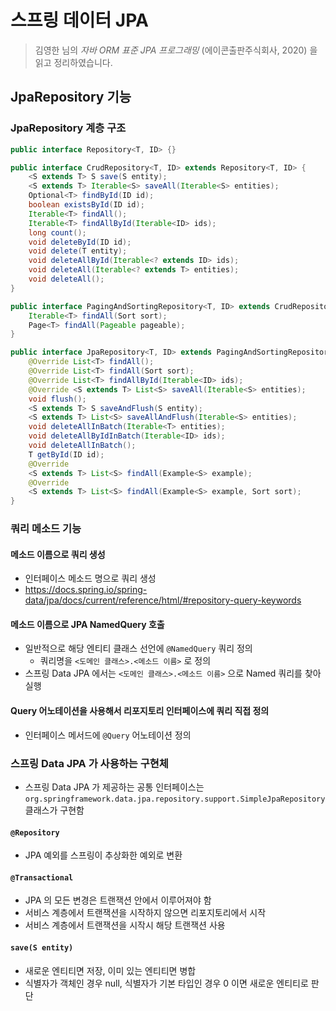 # 스프링 데이터 JPA
> 김영한 님의 _자바 ORM 표준 JPA 프로그래밍_ (에이콘출판주식회사, 2020) 을 읽고 정리하였습니다.

## JpaRepository 기능

### JpaRepository 계층 구조

```java
public interface Repository<T, ID> {}

public interface CrudRepository<T, ID> extends Repository<T, ID> {
    <S extends T> S save(S entity);
    <S extends T> Iterable<S> saveAll(Iterable<S> entities);
    Optional<T> findById(ID id);
    boolean existsById(ID id);
    Iterable<T> findAll();
    Iterable<T> findAllById(Iterable<ID> ids);
    long count();
    void deleteById(ID id);
    void delete(T entity);
    void deleteAllById(Iterable<? extends ID> ids);
    void deleteAll(Iterable<? extends T> entities);
    void deleteAll();
}

public interface PagingAndSortingRepository<T, ID> extends CrudRepository<T, ID> {
    Iterable<T> findAll(Sort sort);
    Page<T> findAll(Pageable pageable);
}

public interface JpaRepository<T, ID> extends PagingAndSortingRepository<T, ID>, QueryByExampleExecutor<T> {
    @Override List<T> findAll();
    @Override List<T> findAll(Sort sort);
    @Override List<T> findAllById(Iterable<ID> ids);
    @Override <S extends T> List<S> saveAll(Iterable<S> entities);
    void flush();
    <S extends T> S saveAndFlush(S entity);
    <S extends T> List<S> saveAllAndFlush(Iterable<S> entities);
    void deleteAllInBatch(Iterable<T> entities);
    void deleteAllByIdInBatch(Iterable<ID> ids);
    void deleteAllInBatch();
    T getById(ID id);
    @Override
    <S extends T> List<S> findAll(Example<S> example);
    @Override
    <S extends T> List<S> findAll(Example<S> example, Sort sort);
}
```

### 쿼리 메소드 기능

#### 메소드 이름으로 쿼리 생성
* 인터페이스 메소드 명으로 쿼리 생성
* https://docs.spring.io/spring-data/jpa/docs/current/reference/html/#repository-query-keywords

#### 메소드 이름으로 JPA NamedQuery 호출
* 일반적으로 해당 엔티티 클래스 선언에 `@NamedQuery` 쿼리 정의
  * 쿼리명을 `<도메인 클래스>.<메소드 이름>` 로 정의
* 스프링 Data JPA 에서는 `<도메인 클래스>.<메소드 이름>` 으로 Named 쿼리를 찾아 실행

#### Query 어노테이션을 사용해서 리포지토리 인터페이스에 쿼리 직접 정의
* 인터페이스 메서드에 `@Query` 어노테이션 정의


### 스프링 Data JPA 가 사용하는 구현체
* 스프링 Data JPA 가 제공하는 공통 인터페이스는 `org.springframework.data.jpa.repository.support.SimpleJpaRepository` 클래스가 구현함

#### `@Repository`
* JPA 예외를 스프링이 추상화한 예외로 변환

#### `@Transactional`
* JPA 의 모든 변경은 트랜잭션 안에서 이루어져야 함
* 서비스 계층에서 트랜잭션을 시작하지 않으면 리포지토리에서 시작
* 서비스 계층에서 트랜잭션을 시작시 해당 트랜잭션 사용

#### `save(S entity)`
* 새로운 엔티티면 저장, 이미 있는 엔티티면 병합
* 식별자가 객체인 경우 null, 식별자가 기본 타입인 경우 0 이면 새로운 엔티티로 판단

